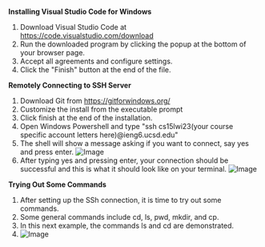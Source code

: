 **Installing Visual Studio Code for Windows**
1. Download Visual Studio Code at https://code.visualstudio.com/download
2. Run the downloaded program by clicking the popup at the bottom of your browser page.
3. Accept all agreements and configure settings.
4. Click the "Finish" button at the end of the file.


**Remotely Connecting to SSH Server**
1. Download Git from https://gitforwindows.org/
2. Customize the install from the executable prompt
3. Click finish at the end of the installation.
4. Open Windows Powershell and type "ssh cs15lwi23(your course specific account letters here)@ieng6.ucsd.edu"
5. The shell will show a message asking if you want to connect, say yes and press enter.
![Image](https://masterpooka.github.io/cse15l-lab-reports/host.png)
6. After typing yes and pressing enter, your connection should be successful and this is what it should look like on your terminal.
![Image](https://masterpooka.github.io/cse15l-lab-reports/all.png)

**Trying Out Some Commands**
1. After setting up the SSh connection, it is time to try out some commands.
2. Some general commands include cd, ls, pwd, mkdir, and cp.
3. In this next example, the commands ls and cd are demonstrated.
4. ![Image](https://masterpooka.github.io/cse15l-lab-reports/try.png)
